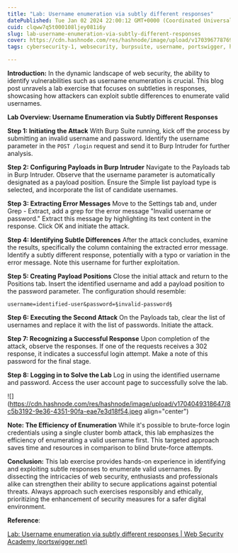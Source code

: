 ```yaml
---
title: "Lab: Username enumeration via subtly different responses"
datePublished: Tue Jan 02 2024 22:00:12 GMT+0000 (Coordinated Universal Time)
cuid: clqww7q5t000108ljey081i6y
slug: lab-username-enumeration-via-subtly-different-responses
cover: https://cdn.hashnode.com/res/hashnode/image/upload/v1703967787695/ccad5576-175c-4745-88aa-714b3b68954e.png
tags: cybersecurity-1, websecurity, burpsuite, username, portswigger, handson, hands-on-labs

---
```


**Introduction:** In the dynamic landscape of web security, the ability to identify vulnerabilities such as username enumeration is crucial. This blog post unravels a lab exercise that focuses on subtleties in responses, showcasing how attackers can exploit subtle differences to enumerate valid usernames.

**Lab Overview: Username Enumeration via Subtly Different Responses**

**Step 1: Initiating the Attack** With Burp Suite running, kick off the process by submitting an invalid username and password. Identify the username parameter in the `POST /login` request and send it to Burp Intruder for further analysis.

**Step 2: Configuring Payloads in Burp Intruder** Navigate to the Payloads tab in Burp Intruder. Observe that the username parameter is automatically designated as a payload position. Ensure the Simple list payload type is selected, and incorporate the list of candidate usernames.

**Step 3: Extracting Error Messages** Move to the Settings tab and, under Grep - Extract, add a grep for the error message "Invalid username or password." Extract this message by highlighting its text content in the response. Click OK and initiate the attack.

**Step 4: Identifying Subtle Differences** After the attack concludes, examine the results, specifically the column containing the extracted error message. Identify a subtly different response, potentially with a typo or variation in the error message. Note this username for further exploitation.

**Step 5: Creating Payload Positions** Close the initial attack and return to the Positions tab. Insert the identified username and add a payload position to the password parameter. The configuration should resemble:

```plaintext
username=identified-user&password=§invalid-password§
```

**Step 6: Executing the Second Attack** On the Payloads tab, clear the list of usernames and replace it with the list of passwords. Initiate the attack.

**Step 7: Recognizing a Successful Response** Upon completion of the attack, observe the responses. If one of the requests receives a 302 response, it indicates a successful login attempt. Make a note of this password for the final stage.

**Step 8: Logging in to Solve the Lab** Log in using the identified username and password. Access the user account page to successfully solve the lab.

![](https://cdn.hashnode.com/res/hashnode/image/upload/v1704049318647/8c5b3192-9e36-4351-90fa-eae7e3d18f54.jpeg align="center")

**Note: The Efficiency of Enumeration** While it's possible to brute-force login credentials using a single cluster bomb attack, this lab emphasizes the efficiency of enumerating a valid username first. This targeted approach saves time and resources in comparison to blind brute-force attempts.

**Conclusion:** This lab exercise provides hands-on experience in identifying and exploiting subtle responses to enumerate valid usernames. By dissecting the intricacies of web security, enthusiasts and professionals alike can strengthen their ability to secure applications against potential threats. Always approach such exercises responsibly and ethically, prioritizing the enhancement of security measures for a safer digital environment.

**Reference**:

[Lab: Username enumeration via subtly different responses | Web Security Academy (portswigger.net)](https://portswigger.net/web-security/authentication/password-based/lab-username-enumeration-via-subtly-different-responses)